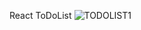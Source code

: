 React ToDoList
![TODOLIST1](https://user-images.githubusercontent.com/67956268/154095047-29ac1f3d-9fb4-412a-8e7b-0e396ff9d014.PNG)
